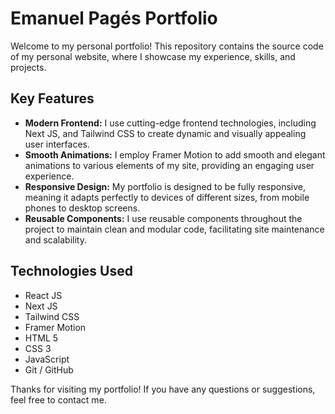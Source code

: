 # Emanuel Pagés Portfolio

Welcome to my personal portfolio! This repository contains the source code of my personal website, where I showcase my experience, skills, and projects.

## Key Features

- **Modern Frontend:** I use cutting-edge frontend technologies, including Next JS, and Tailwind CSS to create dynamic and visually appealing user interfaces.
- **Smooth Animations:** I employ Framer Motion to add smooth and elegant animations to various elements of my site, providing an engaging user experience.
- **Responsive Design:** My portfolio is designed to be fully responsive, meaning it adapts perfectly to devices of different sizes, from mobile phones to desktop screens.
- **Reusable Components:** I use reusable components throughout the project to maintain clean and modular code, facilitating site maintenance and scalability.


## Technologies Used

- React JS
- Next JS
- Tailwind CSS
- Framer Motion
- HTML 5
- CSS 3
- JavaScript
- Git / GitHub


Thanks for visiting my portfolio! If you have any questions or suggestions, feel free to contact me.
